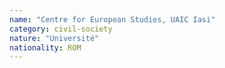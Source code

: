 ```yaml
---
name: "Centre for European Studies, UAIC Iasi"
category: civil-society
nature: "Université"
nationality: ROM
---
```

    